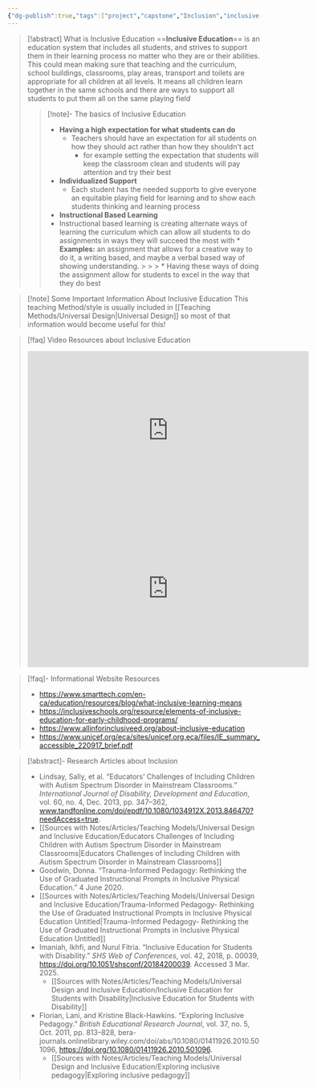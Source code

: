 ```yaml
---
{"dg-publish":true,"tags":["project","capstone","Inclusion","inclusive-education"],"permalink":"/teaching-methods/inclusive-education/","dgPassFrontmatter":true}
---
```


 
> [!abstract] What is Inclusive Education
> ==**Inclusive Education**== is an education system that includes all students, and strives to support them in their learning process no matter who they are or their abilities. This could mean making sure that teaching and the curriculum, school buildings, classrooms, play areas, transport and toilets are appropriate for all children at all levels.
 >   It means all children learn together in the same schools and there are ways to support all students to put them all on the same playing field
> >[!note]-  The basics of Inclusive Education
> >* **Having a high expectation for what students can do**
 > >	* Teachers should have an expectation for all students on how they should act rather than how they shouldn't act 
>  >		* for example setting the expectation that students will keep the classroom clean and students will pay attention and try their best
> >* **Individualized Support**
 > >	* Each student has the needed supports to give everyone an equitable playing field for learning and to show each students thinking and learning process
>  >* **Instructional Based Learning**
> >	* Instructional based learning is creating alternate ways of learning the curriculum which can allow all students to do assignments in ways they will succeed the most with
 > >		* **Examples:** an assignment that allows for a creative way to do it, a writing based, and maybe a verbal based way of showing understanding. > > >			* Having these ways of doing the assignment allow for students to excel in the way that they do best

>[!note] Some Important Information About Inclusive Education
>This teaching Method/style is usually included in [[Teaching Methods/Universal Design\|Universal Design]] so most of that information would become useful for this!


>[!faq] Video Resources about Inclusive Education
> <iframe width="560" height="315" src="https://www.youtube.com/embed/yHE3Lklix3I?si=ged0FEB9NUFejJLD" title="YouTube video player" frameborder="0" allow="accelerometer; autoplay; clipboard-write; encrypted-media; gyroscope; picture-in-picture; web-share" referrerpolicy="strict-origin-when-cross-origin" allowfullscreen></iframe>
> <iframe width="560" height="315" src="https://www.youtube.com/embed/7euYspGvBsY?si=GpHVkBSp3O--9Vlt" title="YouTube video player" frameborder="0" allow="accelerometer; autoplay; clipboard-write; encrypted-media; gyroscope; picture-in-picture; web-share" referrerpolicy="strict-origin-when-cross-origin" allowfullscreen></iframe>

> [!faq]- Informational Website Resources
>* https://www.smarttech.com/en-ca/education/resources/blog/what-inclusive-learning-means
>* https://inclusiveschools.org/resource/elements-of-inclusive-education-for-early-childhood-programs/
>* https://www.allinforinclusiveed.org/about-inclusive-education
>* https://www.unicef.org/eca/sites/unicef.org.eca/files/IE_summary_accessible_220917_brief.pdf

>[!abstract]- Research Articles about Inclusion
>*  Lindsay, Sally, et al. “Educators’ Challenges of Including Children with Autism Spectrum Disorder in Mainstream Classrooms.” _International Journal of Disability, Development and Education_, vol. 60, no. 4, Dec. 2013, pp. 347–362, www.tandfonline.com/doi/epdf/10.1080/1034912X.2013.846470?needAccess=true.
>	* [[Sources with Notes/Articles/Teaching Models/Universal Design and Inclusive Education/Educators Challenges of Including Children with Autism Spectrum Disorder in Mainstream Classrooms\|Educators Challenges of Including Children with Autism Spectrum Disorder in Mainstream Classrooms]]
>*  Goodwin, Donna. “Trauma-Informed Pedagogy: Rethinking the Use of Graduated Instructional Prompts in Inclusive Physical Education.” 4 June 2020.
>	* [[Sources with Notes/Articles/Teaching Models/Universal Design and Inclusive Education/Trauma-Informed  Pedagogy- Rethinking the Use of Graduated  Instructional Prompts in Inclusive Physical  Education Untitled\|Trauma-Informed  Pedagogy- Rethinking the Use of Graduated  Instructional Prompts in Inclusive Physical  Education Untitled]]
> * Imaniah, Ikhfi, and Nurul Fitria. “Inclusive Education for Students with Disability.” _SHS Web of Conferences_, vol. 42, 2018, p. 00039, https://doi.org/10.1051/shsconf/20184200039. Accessed 3 Mar. 2025.
> 	* [[Sources with Notes/Articles/Teaching Models/Universal Design and Inclusive Education/Inclusive Education for Students with Disability\|Inclusive Education for Students with Disability]]
>  * Florian, Lani, and Kristine Black-Hawkins. “Exploring Inclusive Pedagogy.” _British Educational Research Journal_, vol. 37, no. 5, Oct. 2011, pp. 813–828, bera-journals.onlinelibrary.wiley.com/doi/abs/10.1080/01411926.2010.501096, https://doi.org/10.1080/01411926.2010.501096.
> 	 * [[Sources with Notes/Articles/Teaching Models/Universal Design and Inclusive Education/Exploring inclusive pedagogy\|Exploring inclusive pedagogy]]